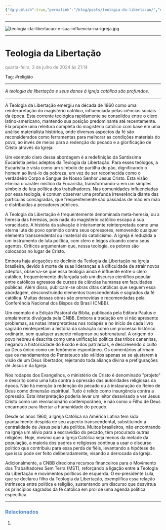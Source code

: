 ```yaml
---
{"dg-publish":true,"permalink":"/blog/posts/teologia-da-libertacao/","dgShowToc":true,"noteIcon":""}
---
```



---

![teologia-da-libertacao-e-sua-influencia-na-igreja.jpg](/img/user/500%20-%20Media/teologia-da-libertacao-e-sua-influencia-na-igreja.jpg)

---

# Teologia da Libertação
<font color="#7f7f7f">quarta-feira, 3 de julho de 2024 às 21:14</font>

Tag: #religião

---

*A teologia da libertação e seus danos à igreja católica são profundos.*

---


A Teologia da Libertação emergiu na década de 1960 como uma reinterpretação do magistério católico, influenciada pelas ciências sociais da época. Esta corrente teológica rapidamente se consolidou entre o clero latino-americano, mantendo sua posição predominante até recentemente. Ela propõe uma releitura completa do magistério católico com base em uma análise materialista histórica, onde diversos aspectos da fé são reconsiderados como ferramentas para melhorar as condições materiais do povo, ao invés de meios para a redenção do pecado e a glorificação de Cristo através da Igreja.

Um exemplo claro dessa abordagem é a redefinição da Santíssima Eucaristia pelos adeptos da Teologia da Libertação. Para esses teólogos, a Eucaristia é vista como um símbolo de partilha do pão, dignificando o homem ao livrá-lo da pobreza, em vez de ser reconhecida como o verdadeiro Corpo e Sangue de Nosso Senhor Jesus Cristo. Esta visão elimina o caráter místico da Eucaristia, transformando-a em um simples símbolo de luta política dos trabalhadores. Nas comunidades influenciadas por essa teologia, é comum observar uma profunda irreverência diante das partículas consagradas, que frequentemente são passadas de mão em mão e distribuídas a pecadores públicos.

A Teologia da Libertação é frequentemente denominada meta-heresia, ou a heresia das heresias, pois nada do magistério católico escapa à sua voracidade. A história da salvação é inteiramente reinterpretada como uma eterna luta do povo oprimido contra seus opressores, removendo qualquer elemento transcendental ou imaterial do catolicismo. A Igreja é reduzida a um instrumento de luta política, com clero e leigos atuando como seus agentes. Críticos argumentam que, nessa teologia, os pobres são colocados no lugar de Cristo.

Embora haja alegações de declínio da Teologia da Libertação na Igreja brasileira, devido à morte de suas lideranças e à dificuldade de atrair novos adeptos, observa-se que essa teologia ainda é influente entre o clero católico, frequentemente disfarçada sob um discurso científico popular entre católicos egressos de cursos de ciências humanas em faculdades públicas. Além disso, publicam-se obras ditas católicas que seguem essa abordagem, desconstruindo elementos transcendentais e sagrados da fé católica. Muitas dessas obras são promovidas e recomendadas pela Conferência Nacional dos Bispos do Brasil (CNBB).

Um exemplo é a Edição Pastoral da Bíblia, publicada pela Editora Paulus e amplamente divulgada pela CNBB. Embora a tradução em si não apresente problemas, as notas interpretativas nos rodapés e no início de cada livro sagrado reinterpretam a história da salvação como um processo histórico ordinário, sem qualquer aspecto milagroso ou sobrenatural. A origem do povo hebreu é descrita como uma unificação política das tribos cananitas, negando a historicidade do Êxodo e dos patriarcas, e descrevendo o culto ao Deus único como um fenômeno espontâneo. Os comentários afirmam que os mandamentos do Pentateuco são válidos apenas se se ajustarem à visão de um Deus libertador, rejeitando toda aliança divina e prefigurações de Jesus e da Igreja.

Nos rodapés dos Evangelhos, o ministério de Cristo é denominado "projeto" e descrito como uma luta contra a opressão das autoridades religiosas da época. Não há menção à redenção do pecado ou à instauração do Reino de Deus como dimensão espiritual. Tudo é relido como insurgência contra a opressão. Esta interpretação poderia levar um leitor desavisado a ver Jesus Cristo como um revolucionário contemporâneo, e não como o Filho de Deus encarnado para libertar a humanidade do pecado.

Desde os anos 1960, a Igreja Católica na América Latina tem sido gradualmente despida de seu aspecto transcendental, substituindo a centralidade de Jesus pela luta política. Muitos brasileiros, não encontrando na Igreja um alívio para a escravidão do pecado, têm procurado outras religiões. Hoje, mesmo que a Igreja Católica seja menos da metade da população, a maioria dos padres e religiosos continua a usar o discurso político que contribuiu para essa perda de fiéis, levantando a hipótese de que isso pode ser feito deliberadamente, visando a derrocada da Igreja.

Adicionalmente, a CNBB direciona recursos financeiros para o Movimento dos Trabalhadores Sem Terra (MST), reforçando a ligação entre a Teologia da Libertação e movimentos políticos de esquerda. O ex-presidente Lula, que se declarou filho da Teologia da Libertação, exemplifica essa relação intrínseca entre política e religião, sustentando um discurso que desvirtua os princípios sagrados da fé católica em prol de uma agenda política específica.

---

### <font color="#548dd4">Relacionados</font>
1. 